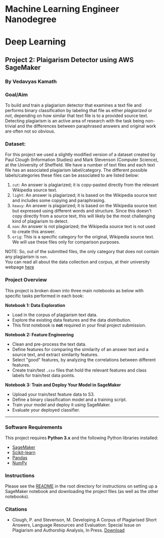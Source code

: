 # Machine Learning Engineer Nanodegree

# Deep Learning

## Project 2: Plaigarism Detector using AWS SageMaker

### By Vedavyas Kamath

### Goal/Aim
To build and train a plagiarism detector that examines a text file and performs binary classification by labeling that file as either *plagiarized* or *not*, depending on how similar that text file is to a provided source text. Detecting plagiarism is an active area of research with the task being non-trivial and the differences between paraphrased answers and original work are often not so obvious.

### Dataset:
For this project we used a slightly modified version of a dataset created by Paul Clough (Information Studies) and Mark Stevenson (Computer Science), at the University of Sheffield. We have a number of text files and each text file has an associated plagiarism label/category. 
The different possible labels/categories these files can be associated to are listed below:
1. `cut`: An answer is plagiarized; it is copy-pasted directly from the relevant Wikipedia source text.
2. `light`: An answer is plagiarized; it is based on the Wikipedia source text and includes some copying and paraphrasing.
3. `heavy`: An answer is plagiarized; it is based on the Wikipedia source text but expressed using different words and structure. Since this doesn't copy directly from a source text, this will likely be the most challenging kind of plagiarism to detect.
4. `non`: An answer is not plagiarized; the Wikipedia source text is not used to create this answer.
5. `orig`: This is a specific category for the original, Wikipedia source text. We will use these files only for comparison purposes.

NOTE: So, out of the submitted files, the only category that does not contain any plagiarism is `non`. <br>
You can read all about the data collection and corpus, at their university webpage [here](https://ir.shef.ac.uk/cloughie/resources/plagiarism_corpus.html#Contents)

### Project Overview
This project is broken down into three main notebooks as below with specific tasks performed in each book:

**Notebook 1: Data Exploration**
* Load in the corpus of plagiarism text data.
* Explore the existing data features and the data distribution.
* This first notebook is **not** required in your final project submission.

**Notebook 2: Feature Engineering**
* Clean and pre-process the text data.
* Define features for comparing the similarity of an answer text and a source text, and extract similarity features.
* Select "good" features, by analyzing the correlations between different features.
* Create train/test `.csv` files that hold the relevant features and class labels for train/test data points.

**Notebook 3: Train and Deploy Your Model in SageMaker**
* Upload your train/test feature data to S3.
* Define a binary classification model and a training script.
* Train your model and deploy it using SageMaker.
* Evaluate your deployed classifier.

---

### Software Requirements
This project requires **Python 3.x** and the following Python libraries installed:

- [SageMaker](https://sagemaker.readthedocs.io/en/stable/)
- [Scikit-learn](https://scikit-learn.org/stable/)
- [Pandas](https://pandas.pydata.org/)
- [NumPy](http://www.numpy.org/)

### Instructions
Please see the [README](https://github.com/udacity/ML_SageMaker_Studies/tree/master/README.md) in the root directory for instructions on setting up a SageMaker notebook and downloading the project files (as well as the other notebooks).

### Citations
- Clough, P. and Stevenson, M. Developing A Corpus of Plagiarised Short Answers, Language Resources and Evaluation: Special Issue on Plagiarism and Authorship Analysis, In Press. [Download](https://ir.shef.ac.uk/cloughie/resources/plagiarism_corpus.html)

